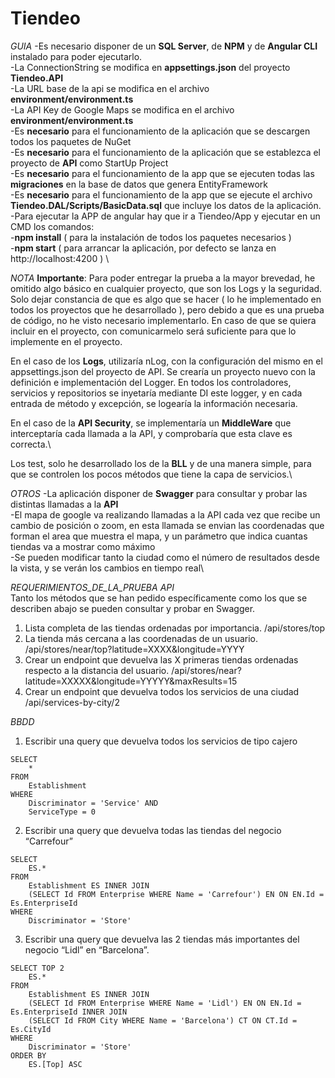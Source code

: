 # Tiendeo
_GUIA_
-Es necesario disponer de un **SQL Server**, de **NPM** y de **Angular CLI** instalado para poder ejecutarlo.\
-La ConnectionString se modifica en **appsettings.json** del proyecto **Tiendeo.API**\
-La URL base de la api se modifica en el archivo **environment/environment.ts**\
-La API Key de Google Maps se modifica en el archivo **environment/environment.ts**\
-Es **necesario** para el funcionamiento de la aplicación que se descargen todos los paquetes de NuGet\
-Es **necesario** para el funcionamiento de la aplicación que se establezca el proyecto de **API** como StartUp Project\
-Es **necesario** para el funcionamiento de la app que se ejecuten todas las **migraciones** en la base de datos que genera EntityFramework\
-Es **necesario** para el funcionamiento de la app que se ejecute el archivo **Tiendeo.DAL/Scripts/BasicData.sql** que incluye los datos de la aplicación.\
-Para ejecutar la APP de angular hay que ir a Tiendeo/App y ejecutar en un CMD los comandos: \
	-**npm install** ( para la instalación de todos los paquetes necesarios ) \
	-**npm start** ( para arrancar la aplicación, por defecto se lanza en http://localhost:4200 ) \

_NOTA_
**Importante**: Para poder entregar la prueba a la mayor brevedad, he omitido algo básico en cualquier proyecto, que son los Logs y la seguridad.
Solo dejar constancia de que es algo que se hacer ( lo he implementado en todos los proyectos que he desarrollado ), pero debido a que es una prueba de código, no he visto necesario implementarlo.
En caso de que se quiera incluir en el proyecto, con comunicarmelo será suficiente para que lo implemente en el proyecto.

En el caso de los **Logs**, utilizaría nLog, con la configuración del mismo en el appsettings.json del proyecto de API. Se crearía un proyecto nuevo con la definición e implementación del Logger.
En todos los controladores, servicios y repositorios se inyetaría mediante DI este logger, y en cada entrada de método y excepción, se logearía la información necesaria.

En el caso de la **API Security**, se implementaría un **MiddleWare** que interceptaría cada llamada a la API, y comprobaría que esta clave es correcta.\

Los test, solo he desarrollado los de la **BLL** y de una manera simple, para que se controlen los pocos métodos que tiene la capa de servicios.\


_OTROS_
-La aplicación disponer de **Swagger** para consultar y probar las distintas llamadas a la **API**\
-El mapa de google va realizando llamadas a la API cada vez que recibe un cambio de posición o zoom, en esta llamada se envian las coordenadas que forman el area que muestra el mapa, y un parámetro que indica cuantas tiendas va a mostrar como máximo\
-Se pueden modificar tanto la ciudad como el número de resultados desde la vista, y se verán los cambios en tiempo real\

_REQUERIMIENTOS_DE_LA_PRUEBA_
_API_   
Tanto los métodos que se han pedido específicamente como los que se describen abajo se pueden consultar y probar en Swagger.
1. Lista completa de las tiendas ordenadas por importancia.
/api/stores/top
2. La tienda más cercana a las coordenadas de un usuario.
/api/stores/near/top?latitude=XXXX&longitude=YYYY
3. Crear un endpoint que devuelva las X primeras tiendas ordenadas respecto a la distancia del usuario.
/api/stores/near?latitude=XXXXX&longitude=YYYYY&maxResults=15
4. Crear un endpoint que devuelva todos los servicios de una ciudad
/api/services-by-city/2

_BBDD_
1. Escribir una query que devuelva todos los servicios de tipo cajero
```
SELECT 
	* 
FROM 
	Establishment 
WHERE 
	Discriminator = 'Service' AND 
	ServiceType = 0
```

2. Escribir una query que devuelva todas las tiendas del negocio “Carrefour”
```
SELECT 
	ES.* 
FROM 
	Establishment ES INNER JOIN
	(SELECT Id FROM Enterprise WHERE Name = 'Carrefour') EN ON EN.Id = Es.EnterpriseId
WHERE 
	Discriminator = 'Store'
```

3. Escribir una query que devuelva las 2 tiendas más importantes del negocio “Lidl” en “Barcelona”.
```
SELECT TOP 2
	ES.* 
FROM 
	Establishment ES INNER JOIN
	(SELECT Id FROM Enterprise WHERE Name = 'Lidl') EN ON EN.Id = Es.EnterpriseId INNER JOIN
	(SELECT Id FROM City WHERE Name = 'Barcelona') CT ON CT.Id = Es.CityId
WHERE 
	Discriminator = 'Store'
ORDER BY
	ES.[Top] ASC
```
